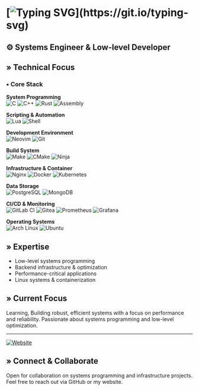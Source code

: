 # [![Typing SVG](https://readme-typing-svg.herokuapp.com?font=JetBrains+Mono+&weight=600&size=26&pause=1000&center=true&vCenter=true&width=435&lines=%3E+Hello%2C+I'm+Meherab;Welcome+to+my+profile!)](https://git.io/typing-svg)

## ⚙️ Systems Engineer & Low-level Developer

## » Technical Focus

### ▪ Core Stack

**System Programming**  
![C](https://img.shields.io/badge/C-A8B9CC?style=for-the-badge&logo=c&logoColor=black)
![C++](https://img.shields.io/badge/C++-00599C?style=for-the-badge&logo=c%2B%2B&logoColor=white)
![Rust](https://img.shields.io/badge/Rust-FF4500?style=for-the-badge&logo=rust&logoColor=black)
![Assembly](https://img.shields.io/badge/Assembly-004466?style=for-the-badge&logo=assembly&logoColor=white)

**Scripting & Automation**  
![Lua](https://img.shields.io/badge/Lua-2C2D72?style=for-the-badge&logo=lua&logoColor=white)
![Shell](https://img.shields.io/badge/Shell-4EAA25?style=for-the-badge&logo=gnu-bash&logoColor=white)

**Development Environment**  
![Neovim](https://img.shields.io/badge/Neovim-57A143?style=for-the-badge&logo=neovim&logoColor=white)
![Git](https://img.shields.io/badge/Git-F05032?style=for-the-badge&logo=git&logoColor=white)

**Build System**  
![Make](https://img.shields.io/badge/Make-000000?style=for-the-badge&logo=gnu&logoColor=red)
![CMake](https://img.shields.io/badge/CMake-064F8C?style=for-the-badge&logo=cmake&logoColor=white)
![Ninja](https://img.shields.io/badge/Ninja-6428B4?style=for-the-badge&logo=ninja-build&logoColor=white)

**Infrastructure & Container**  
![Nginx](https://img.shields.io/badge/Nginx-269539?style=for-the-badge&logo=nginx&logoColor=white)
![Docker](https://img.shields.io/badge/Docker-2496ED?style=for-the-badge&logo=docker&logoColor=white)
![Kubernetes](https://img.shields.io/badge/Kubernetes-326CE5?style=for-the-badge&logo=kubernetes&logoColor=white)

**Data Storage**  
![PostgreSQL](https://img.shields.io/badge/PostgreSQL-4169E1?style=for-the-badge&logo=postgresql&logoColor=white)
![MongoDB](https://img.shields.io/badge/MongoDB-47A248?style=for-the-badge&logo=mongodb&logoColor=white)

**CI/CD & Monitoring**  
![GitLab CI](https://img.shields.io/badge/GitLab_CI-FC6D26?style=for-the-badge&logo=gitlab&logoColor=white)
![Gitea](https://img.shields.io/badge/Gitea-609926?style=for-the-badge&logo=gitea&logoColor=white)
![Prometheus](https://img.shields.io/badge/Prometheus-E6522C?style=for-the-badge&logo=prometheus&logoColor=white)
![Grafana](https://img.shields.io/badge/Grafana-F46800?style=for-the-badge&logo=grafana&logoColor=white)

**Operating Systems**  
![Arch Linux](https://img.shields.io/badge/Arch_Linux-1793D1?style=for-the-badge&logo=arch-linux&logoColor=white)
![Ubuntu](https://img.shields.io/badge/Ubuntu-E95420?style=for-the-badge&logo=ubuntu&logoColor=white)

## » Expertise

- Low-level systems programming
- Backend infrastructure & optimization
- Performance-critical applications
- Linux systems & containerization

## » Current Focus

Learning, Building robust, efficient systems with a focus on performance and reliability. Passionate about systems programming and low-level optimization.

---

[![Website](https://img.shields.io/badge/Website-000000?style=for-the-badge&logo=about.me&logoColor=white)](https://mistermeherab.com)

## » Connect & Collaborate

Open for collaboration on systems programming and infrastructure projects. Feel free to reach out via GitHub or my website.
